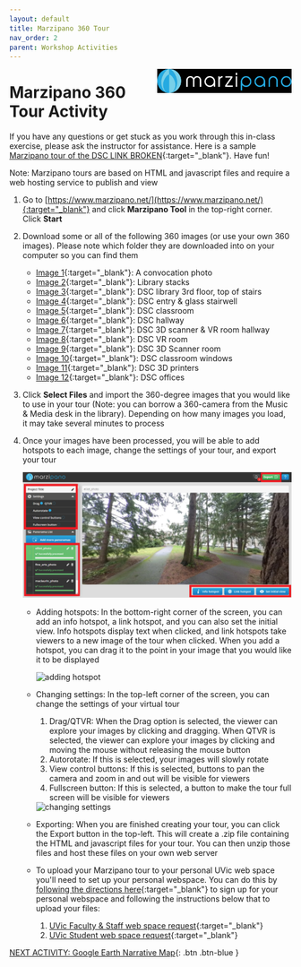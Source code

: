 ```yaml
---
layout: default
title: Marzipano 360 Tour
nav_order: 2
parent: Workshop Activities
---
```


<img src="images\marzipano\logo.png" alt="marzipano logo" style="float:right;width:240px;">

# Marzipano 360 Tour Activity

If you have any questions or get stuck as you work through this in-class exercise, please ask the instructor for assistance. Here is a sample [Marzipano tour of the DSC LINK BROKEN](https://www.youtube.com/watch?v=Ag1o3koTLWM){:target="_blank"}. Have fun!

Note: Marzipano tours are based on HTML and javascript files and require a web hosting service to publish and view

1.  Go to [https://www.marzipano.net/](https://www.marzipano.net/){:target="_blank"} and click **Marzipano Tool** in the top-right corner. Click **Start**
2.  Download some or all of the following 360 images (or use your own 360 images). Please note which folder they are downloaded into on your computer so you can find them
    -   [Image 1](http://web.uvic.ca/~rmccue/360-1.jpg){:target="_blank"}: A convocation photo
    -   [Image 2](http://web.uvic.ca/~rmccue/360-images/stacks.jpg){:target="_blank"}: Library stacks
    -   [Image 3](http://web.uvic.ca/~rmccue/360-images/3rd_floor_foyer.jpg){:target="_blank"}: DSC library 3rd floor, top of stairs
    -   [Image 4](http://web.uvic.ca/~rmccue/360-images/dsc_entry.jpg){:target="_blank"}: DSC entry & glass stairwell
    -   [Image 5](http://web.uvic.ca/~rmccue/360-images/classroom.jpg){:target="_blank"}: DSC classroom
    -   [Image 6](http://web.uvic.ca/~rmccue/360-images/hallway.jpg){:target="_blank"}: DSC hallway
    -   [Image 7](http://web.uvic.ca/~rmccue/360-images/3d_scanner_vr_room.jpg){:target="_blank"}: DSC 3D scanner & VR room hallway
    -   [Image 8](http://web.uvic.ca/~rmccue/360-images/vr_room.jpg){:target="_blank"}: DSC VR room
    -   [Image 9](http://web.uvic.ca/~rmccue/360-images/3d_scanner.jpg){:target="_blank"}: DSC 3D Scanner room
    -   [Image 10](http://web.uvic.ca/~rmccue/360-images/windows.jpg){:target="_blank"}: DSC classroom windows
    -   [Image 11](http://web.uvic.ca/~rmccue/360-images/3d_printers.jpg){:target="_blank"}: DSC 3D printers
    -   [Image 12](http://web.uvic.ca/~rmccue/360-images/offices.jpg){:target="_blank"}: DSC offices
3.  Click **Select Files** and import the 360-degree images that you would like to use in your tour (Note: you can borrow a 360-camera from the Music & Media desk in the library). Depending on how many images you load, it may take several minutes to process
4.  Once your images have been processed, you will be able to add hotspots to each image, change the settings of your tour, and export your tour
    
    <img src="images\marzipano\4-menu-overview.png" alt="menu overview" style="width:720px;">
    
    -   Adding hotspots: In the bottom-right corner of the screen, you can add an info hotspot, a link hotspot, and you can also set the initial view. Info hotspots display text when clicked, and link hotspots take viewers to a new image of the tour when clicked. When you add a hotspot, you can drag it to the point in your image that you would like it to be displayed
    
        <img src="images\marzipano\4-add-hotspot.gif" alt="adding hotspot" style="width:720px;">
    
    -   Changing settings: In the top-left corner of the screen, you can change the settings of your virtual tour
        1.  Drag/QTVR: When the Drag option is selected, the viewer can explore your images by clicking and dragging. When QTVR is selected, the viewer can explore your images by clicking and moving the mouse without releasing the mouse button
        2.  Autorotate: If this is selected, your images will slowly rotate
        3.  View control buttons: If this is selected, buttons to pan the camera and zoom in and out will be visible for viewers
        4.  Fullscreen button: If this is selected, a button to make the tour full screen will be visible for viewers
    
        <img src="images\marzipano\4-change-settings.gif" alt="changing settings" style="width:720px;">
    
    -   Exporting: When you are finished creating your tour, you can click the Export button in the top-left. This will create a .zip file containing the HTML and javascript files for your tour. You can then unzip those files and host these files on your own web server
    -   To upload your Marzipano tour to your personal UVic web space you'll need to set up your personal webspace. You can do this by [following the directions here](http://bit.ly/2QlRZo0){:target="_blank"} to sign up for your personal webspace and following the instructions below that to upload your files:
        1.  [UVic Faculty & Staff web space request](https://www.uvic.ca/systems/support/web/webhosting-fac-staff/){:target="_blank"}
        2.  [UVic Student web space request](https://www.uvic.ca/systems/support/web/webhosting-students/contentmigrationstudentweb.php){:target="_blank"}

[NEXT ACTIVITY: Google Earth Narrative Map](activity-google-earth.html){: .btn .btn-blue }
